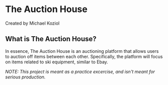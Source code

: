 # The Auction House
Created by Michael Koziol

## What is The Auction House?
In essence, The Auction House is an auctioning platform 
that allows users to auction off items between
each other. Specifically, the platform will focus on items
related to ski equipment, similar to Ebay.

*NOTE: This project is meant as a practice excercise, and isn't 
meant for serious production.*